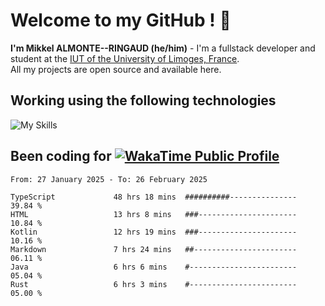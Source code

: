 # Welcome to my GitHub ! 🌃

**I'm Mikkel ALMONTE--RINGAUD (he/him)** - I'm a fullstack developer and student at the [IUT of the University of Limoges, France](https://iut.unilim.fr). \
All my projects are open source and available here.

## Working using the following technologies

![My Skills](https://skillicons.dev/icons?i=solidjs,pnpm,nodejs,ts,js,vercel,netlify,html,css,rust,astro,git,vue,md,electron,figma,github,bash,bun,cloudflare,py,tailwind,nginx,npm,tauri,vite,zig,yarn,windicss,dart,flutter,kotlin&theme=dark)

## Been coding for [![WakaTime Public Profile](https://wakatime.com/badge/user/0839e595-e07a-435c-8d59-ed95f2a3d6dd.svg?style=flat-square)](https://wakatime.com/@0839e595-e07a-435c-8d59-ed95f2a3d6dd)

<!--START_SECTION:waka-->

```plain
From: 27 January 2025 - To: 26 February 2025

TypeScript             48 hrs 18 mins  ##########---------------   39.84 %
HTML                   13 hrs 8 mins   ###----------------------   10.84 %
Kotlin                 12 hrs 19 mins  ###----------------------   10.16 %
Markdown               7 hrs 24 mins   ##-----------------------   06.11 %
Java                   6 hrs 6 mins    #------------------------   05.04 %
Rust                   6 hrs 3 mins    #------------------------   05.00 %
```

<!--END_SECTION:waka-->
